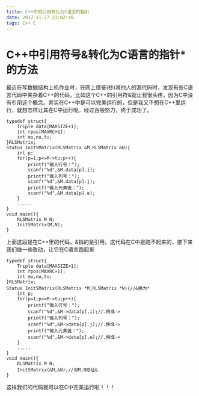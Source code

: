 ```yaml
---
title: C++中的引用转化为C语言的指针
date: 2017-11-27 21:02:49
tags: C++ C
---
```


# C++中引用符号&转化为C语言的指针*的方法 #

最近在写数据结构上机作业时，在网上借鉴(抄)其他人的源代码时，发现有些C语言代码中夹杂着C++的代码，比如这个C++的引用符&就让我很头疼，因为C中没有引用这个概念。其实在C++中是可以完美运行的，但是我又不想在C++里运行，就想怎样让其在C中运行呢。经过百般努力，终于成功了。
<!-- more -->

	typedef struct{
		Triple data[MAXSIZE+1];
		int rpos[MAXRC+1];
		int mu,nu,tu;
	}RLSMatrix;
    Status InitSMatrix(RLSMatrix &M,RLSMatrix &N){
		int p;
		for(p=1;p<=M->tu;p++){
			printf("输入行号：");
		    scanf("%d",&M.data[p].i);
		    printf("输入列号：");
		    scanf("%d",&M.data[p].j);
		    printf("输入元素值：");
		    scanf("%d",&M.data[p].e);
		}
		.....
	}
	void main(){
		RLSMatrix M N;
		InitSMatrix(M,N);
	}
	
上面这段是在C++里的代码，&指的是引用。这代码在C中是跑不起来的，接下来我们做一些改动，让它在C语言跑起来

	typedef struct{
		Triple data[MAXSIZE+1];
		int rpos[MAXRC+1];
		int mu,nu,tu;
	}RLSMatrix;
	Status InitSMatrix(RLSMatrix *M,RLSMatrix *N){//&换为*
		int p;
		for(p=1;p<=M->tu;p++){
			printf("输入行号：");
		    scanf("%d",&M->data[p].i);//.换成->
		    printf("输入列号：");
		    scanf("%d",&M->data[p].j);//.换成->
		    printf("输入元素值：");
		    scanf("%d",&M->data[p].e);//.换成->
		}
		.....
	}
	void main(){
		RLSMatrix M N;
		InitSMatrix(&M,&N);//对M,N取址&
	}

这样我们的代码就可以在C中完美运行啦！！！